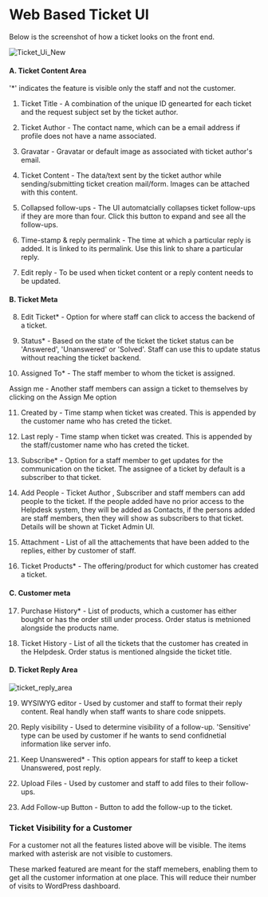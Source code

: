 # Web Based Ticket UI

Below is the screenshot of how a ticket looks on the front end.

![Ticket_Ui_New](http://git.rtcamp.com/uploads/rtbiz/rtbiz-helpdesk/f012f71970/Ticket_Ui_New.png)

 ####  A. Ticket Content Area

'*' indicates the feature is visible only the staff and not the customer.


1. Ticket Title - A combination of the unique ID genearted for each ticket and the request subject set by the ticket author.

2. Ticket Author -  The contact name, which can be a email address if profile does not have a name associated.

3. Gravatar - Gravatar or default image as associated with ticket author's email.

4. Ticket Content - The data/text sent by the ticket author while sending/submitting ticket creation mail/form. Images can be attached with this content.

5. Collapsed follow-ups - The UI automatcially collapses ticket follow-ups if they are more than four. Click this button to expand and see all the follow-ups.

6. Time-stamp & reply permalink - The time at which a particular reply is added. It is linked to its permalink. Use this link to share a particular reply.

7. Edit reply - To be used when ticket content or a reply content needs to be updated.
#### B. Ticket Meta

8. Edit Ticket* - Option for where staff can click to access the backend of a ticket.

9. Status* - Based on the state of the ticket the ticket status can be 'Answered', 'Unanswered' or 'Solved'. Staff can use this to update status without reaching the ticket backend.

10. Assigned To* - The staff member to whom the ticket is assigned.

 Assign me - Another staff members can assign a ticket to themselves by clicking on the Assign Me option

11. Created by - Time stamp when ticket was created. This is appended by the customer name who has creted the ticket.

12. Last reply -  Time stamp when ticket was created. This is appended by the staff/customer name who has creted the ticket.

13. Subscribe* - Option for a staff member to get updates for the communication on the ticket. The assignee of a ticket by default is a subscriber to that ticket.
14. Add People - Ticket Author , Subscriber and staff members can add people to the ticket. If the people added have no prior access to the Helpdesk system, they will be added as Contacts, if the persons added are staff members, then they will show as subscribers to that ticket. Details will be shown at Ticket Admin UI.

15. Attachment - List of all the attachements that have been added to the replies, either by customer of staff.

16. Ticket Products* - The offering/product for which customer has created a ticket.
#### C. Customer meta

17. Purchase History* - List of products, which a customer has either bought or has the order still under process. Order status is metnioned alongside the products name.

18. Ticket History - List of all the tickets that the customer has created in the Helpdesk. Order status is mentioned alngside the ticket title.
#### D. Ticket Reply Area
![ticket_reply_area](http://git.rtcamp.com/uploads/rtbiz/rtbiz-helpdesk/a1639e83d0/ticket_reply_area.png)

19. WYSIWYG editor - Used by customer and staff to format their reply content. Real handly when staff wants to share code snippets.

20. Reply visibility - Used to determine visibility of a follow-up. 'Sensitive' type can be used by customer if he wants to send confidnetial information like server info.

21. Keep Unanswered* - This option appears for staff to keep a ticket Unanswered, post reply.

22. Upload Files - Used by customer and staff to add files to their follow-ups.

23. Add Follow-up Button - Button to add the follow-up to the ticket.




### Ticket Visibility for a Customer

For a customer not all the features listed above will be visible. The items marked with asterisk are not visible to customers.

These marked featured are meant for the staff memebers, enabling them to get all the customer information at one place. This will reduce their number of visits to WordPress dashboard.
